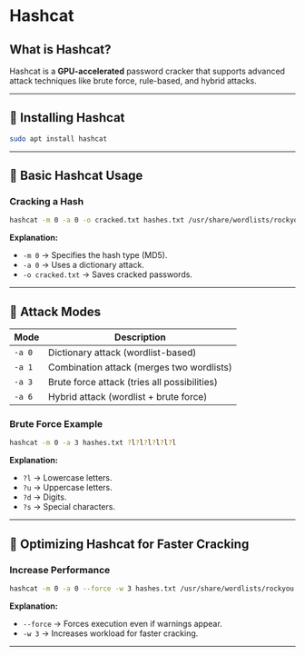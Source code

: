 
#  Hashcat 

##  What is Hashcat?
Hashcat is a **GPU-accelerated** password cracker that supports advanced attack techniques like brute force, rule-based, and hybrid attacks.

---

## 🔹 Installing Hashcat
```bash
sudo apt install hashcat
```

---

## 🔹 Basic Hashcat Usage

###  Cracking a Hash
```bash
hashcat -m 0 -a 0 -o cracked.txt hashes.txt /usr/share/wordlists/rockyou.txt
```
**Explanation:**
- `-m 0` → Specifies the hash type (MD5).
- `-a 0` → Uses a dictionary attack.
- `-o cracked.txt` → Saves cracked passwords.

---

## 🔹 Attack Modes
| Mode | Description |
|------|------------|
| `-a 0` | Dictionary attack (wordlist-based) |
| `-a 1` | Combination attack (merges two wordlists) |
| `-a 3` | Brute force attack (tries all possibilities) |
| `-a 6` | Hybrid attack (wordlist + brute force) |

###  Brute Force Example
```bash
hashcat -m 0 -a 3 hashes.txt ?l?l?l?l?l?l
```
**Explanation:**
- `?l` → Lowercase letters.
- `?u` → Uppercase letters.
- `?d` → Digits.
- `?s` → Special characters.

---

## 🔹 Optimizing Hashcat for Faster Cracking

### Increase Performance
```bash
hashcat -m 0 -a 0 --force -w 3 hashes.txt /usr/share/wordlists/rockyou.txt
```
**Explanation:**
- `--force` → Forces execution even if warnings appear.
- `-w 3` → Increases workload for faster cracking.

---
